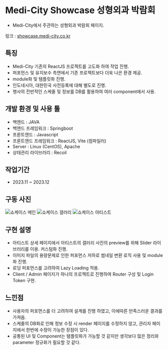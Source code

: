 # Medi-City Showcase 성형외과 박람회
- Medi-City에서 주관하는 성형외과 박람회 페이지.

링크 : [showcase.medi-city.co.kr](https://showcase.medi-city.co.kr/)

## 특징
- Medi-City 기존의 ReactJS 프로젝트를 고도화 하여 작업 진행.
- 퍼포먼스 및 유지보수 측면에서 기존 프로젝트보다 더욱 나은 환경 제공.
- module화 및 템플릿화 진행.
- 인도네시아, 대한민국 사전등록에 대해 별도로 진행.
- 행사의 전반적인 스케줄 및 정보를 DB를 활용하여 여러 component에서 사용.

## 개발 환경 및 사용 툴
- 백엔드 : JAVA
- 백엔드 프레임워크 : Springboot
- 프론트엔드 : Javascript
- 프론트엔드 프레임워크 : ReactJS, Vite (컴파일러)
- Server : Linux (CentOS), Apache
- 상태관리 라이브러리 : Recoil

## 작업기간
- 2023.11 ~ 2023.12

## 구동 사진
![쇼케이스 메인](https://github.com/yksoon/medi-city-showcase/assets/62881936/0fbd6ba0-5244-4172-9c0b-41934ab28c8e)
![쇼케이스 갤러리](https://github.com/yksoon/medi-city-showcase/assets/62881936/c68edf95-1adc-493f-8f27-fcc5e1cf5912)
![쇼케이스 아티스트](https://github.com/yksoon/medi-city-showcase/assets/62881936/815b857b-cdd5-4226-aaef-9f7de4feef84)

## 구현 설명
- 아티스트 상세 페이지에서 아티스트의 갤러리 사진의 preview를 위해 Slider 라이브러리를 이용. 커스텀화 진행.
- 이미지 파일의 용량문제로 인한 퍼포먼스 저하로 썸네일 변환 로직 사용 및 module화 진행.
- 로딩 퍼포먼스를 고려하여 Lazy Loading 적용.
- Client / Admin 페이지가 하나의 프로젝트로 진행하여 Router 구성 및 Login Token 구현.

## 느낀점
- 사용자의 퍼포먼스를 더 고려하여 설계를 진행 하였고, 이에따른 만족스러운 결과를 가져옴.
- 스케줄의 DB화로 인해 정보 수정 시 render 페이지를 수정하지 않고, 관리자 페이지에서 한번에 수정이 가능한 장점이 있다.
- 공통된 UI 및 Component는 탬플릿화가 가능할 것 같지만 생각보다 많은 정리와 parameter 정규화가 필요할 것 같다.
